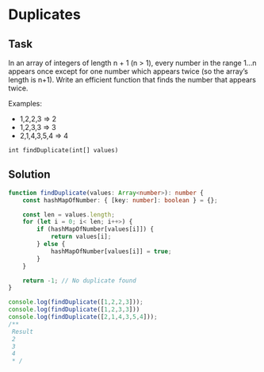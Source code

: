 # Duplicates


## Task

In an array of integers of length n + 1 (n > 1), every number in the range 1...n appears once except for one number which appears twice (so the array’s length is n+1). Write an efficient function that finds the number that appears twice.

Examples:

- 1,2,2,3 => 2 
- 1,2,3,3 => 3
- 2,1,4,3,5,4 => 4

`int findDuplicate(int[] values)`

## Solution

```typescript
function findDuplicate(values: Array<number>): number {
    const hashMapOfNumber: { [key: number]: boolean } = {};

    const len = values.length;
    for (let i = 0; i< len; i++>) {
        if (hashMapOfNumber[values[i]]) {
            return values[i];
        } else {
            hashMapOfNumber[values[i]] = true;
        }
    }

    return -1; // No duplicate found
}

console.log(findDuplicate([1,2,2,3]));
console.log(findDuplicate([1,2,3,3]))
console.log(findDuplicate([2,1,4,3,5,4]));
/**
 Result
 2
 3
 4
 * /


```

